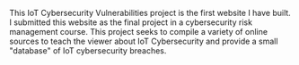 This IoT Cybersecurity Vulnerabilities project is the first website I have built. I submitted this website as the final project in a cybersecurity risk management course. This project seeks to compile a variety of online sources to teach the viewer about IoT Cybersecurity and provide a small "database" of IoT cybersecurity breaches.
